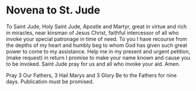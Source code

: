 # Novena to St. Jude 

To Saint Jude, Holy Saint Jude, Apostle and Martyr, great in virtue and rich in miracles, near kinsman of Jesus Christ, faithful intercessor of all who invoke your special patronage in time of need. To you I have recourse from the depths of my heart and humbly beg to whom God has given such great power to come to my assistance. Help me in my present and urgent petition, (make request) in return I promise to make your name known and cause you to be invoked. Saint Jude pray for us and all who invoke your aid. Amen.

Pray 3 Our Fathers, 3 Hail Marys and 3 Glory Be to the Fathers for nine days. Publication must be promised.


